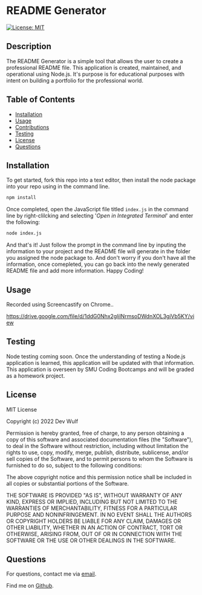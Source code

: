 # README Generator

[![License: MIT](https://img.shields.io/badge/License-MIT-yellow.svg)](https://opensource.org/licenses/MIT)

## Description

The README Generator is a simple tool that allows the user to create a professional README file. This application is created, maintained, and operational using Node.js. It's purpose is for educational purposes with intent on building a portfolio for the professional world. 

## Table of Contents

-   [Installation](#installation)
-   [Usage](#usage)
-   [Contributions](#contributions)
-   [Testing](#testing)
-   [License](#license)
-   [Questions](#questions)

## Installation

To get started, fork this repo into a text editor, then install the node package into your repo using in the command line.

```bash
npm install
```

Once completed, open the JavaScript file titled `index.js` in the command line by right-clilcking and selecting '*Open in Integrated Terminal*' and enter the following:

```bash
node index.js
```

And that's it! Just follow the prompt in the command line by inputing the information to your project and the README file will generate in the folder you assigned the node package to. And don't worry if you don't have all the information, once comepleted, you can go back into the newly generated README file and add more information. Happy Coding!

## Usage

Recorded using Screencastify on Chrome..

https://drive.google.com/file/d/1ddG0Nhx2glilNrmsoDWdnXOL3gjVb5KY/view

## Testing

Node testing coming soon. Once the understanding of testing a Node.js application is learned, this application will be updated with that information. This application is overseen by SMU Coding Bootcamps and will be graded as a homework project.

## License

MIT License

Copyright (c) 2022 Dev Wulf

Permission is hereby granted, free of charge, to any person obtaining a copy
of this software and associated documentation files (the "Software"), to deal
in the Software without restriction, including without limitation the rights
to use, copy, modify, merge, publish, distribute, sublicense, and/or sell
copies of the Software, and to permit persons to whom the Software is
furnished to do so, subject to the following conditions:

The above copyright notice and this permission notice shall be included in all
copies or substantial portions of the Software.

THE SOFTWARE IS PROVIDED "AS IS", WITHOUT WARRANTY OF ANY KIND, EXPRESS OR
IMPLIED, INCLUDING BUT NOT LIMITED TO THE WARRANTIES OF MERCHANTABILITY,
FITNESS FOR A PARTICULAR PURPOSE AND NONINFRINGEMENT. IN NO EVENT SHALL THE
AUTHORS OR COPYRIGHT HOLDERS BE LIABLE FOR ANY CLAIM, DAMAGES OR OTHER
LIABILITY, WHETHER IN AN ACTION OF CONTRACT, TORT OR OTHERWISE, ARISING FROM,
OUT OF OR IN CONNECTION WITH THE SOFTWARE OR THE USE OR OTHER DEALINGS IN THE
SOFTWARE.


## Questions

For questions, contact me via <a href="mailto: devinlwulf@gmail.com">email</a>.

Find me on <a href="https://github.com/wulfsounds">Github</a>.
